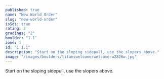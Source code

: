 ```yaml
---
published: true
name: "New World Order"
slug: "new-world-order"
isSds: true
rating: 2
gradings: "2"
boulder: "1.1"
zone: 1
id: "1.1.1"
description: "Start on the sloping sidepull, use the slopers above."
image: "/images/boulders/titanswelcome/welcome-w2826w.jpg"
---
```


Start on the sloping sidepull, use the slopers above.
